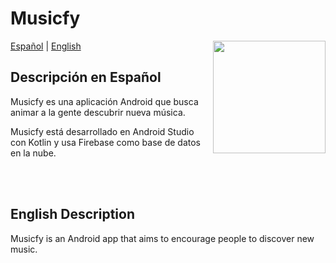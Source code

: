 # Musicfy
<img align='right' src="https://media.giphy.com/media/GxjAPS9RE0zqyFsBxN/giphy.gif" width="180">

[Español](#es) | [English](#en)

## <a id="es">Descripción en Español</a>
Musicfy es una aplicación Android que busca animar a la gente descubrir nueva música.

Musicfy está desarrollado en Android Studio con Kotlin y usa Firebase como base de datos en la nube.

<br><br>

## <a id="en">English Description</a>
Musicfy is an Android app that aims to encourage people to discover new music.
